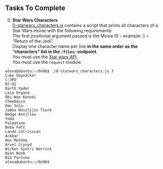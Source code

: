 ## Tasks To Complete

 0. **Star Wars Characters**<br/>[0-starwars_characters.js](0-starwars_characters.js) contains a script that prints all characters of a Star Wars movie with the following requirements:</br>
 The first positional argument passed is the Movie ID - example: `3` = “Return of the Jedi”.<br/>
  Display one character name per line **in the same order as the “characters” list in the `/films/` endpoint**.<br/>
  You must use the [Star wars API](https://swapi-api.hbtn.io/).<br/>
  You must use the `request` module

```
alexa@ubuntu:~/0x06$ ./0-starwars_characters.js 3
Luke Skywalker
C-3PO
R2-D2
Darth Vader
Leia Organa
Obi-Wan Kenobi
Chewbacca
Han Solo
Jabba Desilijic Tiure
Wedge Antilles
Yoda
Palpatine
Boba Fett
Lando Calrissian
Ackbar
Mon Mothma
Arvel Crynyd
Wicket Systri Warrick
Nien Nunb
Bib Fortuna
alexa@ubuntu:~/0x06$ 
```
